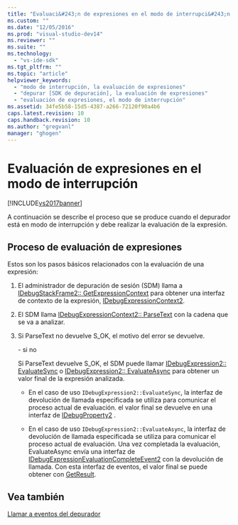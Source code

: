 ```yaml
---
title: "Evaluaci&#243;n de expresiones en el modo de interrupci&#243;n | Microsoft Docs"
ms.custom: ""
ms.date: "12/05/2016"
ms.prod: "visual-studio-dev14"
ms.reviewer: ""
ms.suite: ""
ms.technology: 
  - "vs-ide-sdk"
ms.tgt_pltfrm: ""
ms.topic: "article"
helpviewer_keywords: 
  - "modo de interrupción, la evaluación de expresiones"
  - "depurar [SDK de depuración], la evaluación de expresiones"
  - "evaluación de expresiones, el modo de interrupción"
ms.assetid: 34fe5b58-15d5-4387-a266-72120f90a4b6
caps.latest.revision: 10
caps.handback.revision: 10
ms.author: "gregvanl"
manager: "ghogen"
---
```

# Evaluaci&#243;n de expresiones en el modo de interrupci&#243;n
[!INCLUDE[vs2017banner](../../code-quality/includes/vs2017banner.md)]

A continuación se describe el proceso que se produce cuando el depurador está en modo de interrupción y debe realizar la evaluación de la expresión.  
  
## Proceso de evaluación de expresiones  
 Estos son los pasos básicos relacionados con la evaluación de una expresión:  
  
1.  El administrador de depuración de sesión \(SDM\) llama a [IDebugStackFrame2:: GetExpressionContext](../../extensibility/debugger/reference/idebugstackframe2-getexpressioncontext.md) para obtener una interfaz de contexto de la expresión, [IDebugExpressionContext2](../../extensibility/debugger/reference/idebugexpressioncontext2.md).  
  
2.  El SDM llama [IDebugExpressionContext2:: ParseText](../../extensibility/debugger/reference/idebugexpressioncontext2-parsetext.md) con la cadena que se va a analizar.  
  
3.  Si ParseText no devuelve S\_OK, el motivo del error se devuelve.  
  
     \- si no  
  
     Si ParseText devuelve S\_OK, el SDM puede llamar [IDebugExpression2:: EvaluateSync](../../extensibility/debugger/reference/idebugexpression2-evaluatesync.md) o [IDebugExpression2:: EvaluateAsync](../../extensibility/debugger/reference/idebugexpression2-evaluateasync.md) para obtener un valor final de la expresión analizada.  
  
    -   En el caso de uso `IDebugExpression2::EvaluateSync`, la interfaz de devolución de llamada especificada se utiliza para comunicar el proceso actual de evaluación.  el valor final se devuelve en una interfaz de [IDebugProperty2](../../extensibility/debugger/reference/idebugproperty2.md) .  
  
    -   En el caso de uso `IDebugExpression2::EvaluateAsync`, la interfaz de devolución de llamada especificada se utiliza para comunicar el proceso actual de evaluación.  Una vez completada la evaluación, EvaluateAsync envía una interfaz de [IDebugExpressionEvaluationCompleteEvent2](../../extensibility/debugger/reference/idebugexpressionevaluationcompleteevent2.md) con la devolución de llamada.  Con esta interfaz de eventos, el valor final se puede obtener con [GetResult](../../extensibility/debugger/reference/idebugexpressionevaluationcompleteevent2-getresult.md).  
  
## Vea también  
 [Llamar a eventos del depurador](../../extensibility/debugger/calling-debugger-events.md)